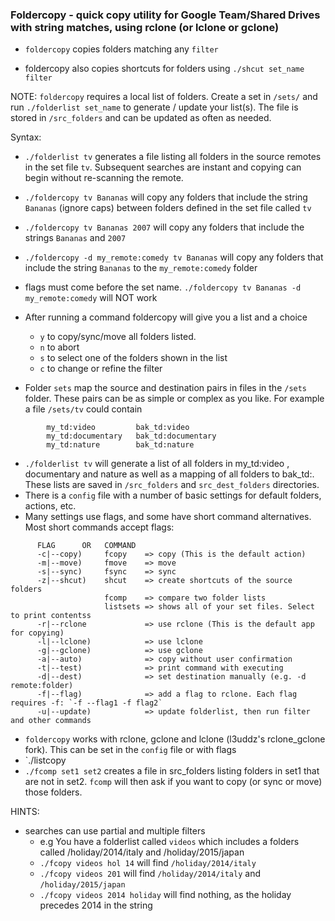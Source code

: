 ### Foldercopy - quick copy utility for Google Team/Shared Drives with string matches, using rclone (or lclone or gclone)

  - `foldercopy` copies folders matching any `filter`

  - foldercopy also copies shortcuts for folders using `./shcut set_name filter`

NOTE: `foldercopy` requires a local list of folders. Create a set in `/sets/` and run `./folderlist set_name` to generate / update your list(s). The file is stored in `/src_folders` and can be updated as often as needed.


Syntax: 
  - `./folderlist tv` generates a file listing all folders in the source remotes in the set file `tv`. Subsequent searches are instant and copying can begin without re-scanning the remote.
  - `./foldercopy tv Bananas` will copy any folders that include the string `Bananas` (ignore caps) between folders defined in the set file called `tv`
  - `./foldercopy tv Bananas 2007` will copy any folders that include the strings `Bananas` and `2007`
  - `./foldercopy -d my_remote:comedy tv Bananas` will copy any folders that include the string `Bananas` to the `my_remote:comedy` folder
  - flags must come before the set name. `./foldercopy tv Bananas -d my_remote:comedy` will NOT work 

  - After running a command foldercopy will give you a list and a choice
    - `y` to copy/sync/move all folders listed.
    - `n` to abort
    - `s` to select one of the folders shown in the list
    - `c` to change or refine the filter 

  - Folder `sets` map the source and destination pairs in files in the `/sets` folder. These pairs can be as simple or complex as you like. For example a file `/sets/tv` could contain
```
        my_td:video         bak_td:video
        my_td:documentary   bak_td:documentary
        my_td:nature        bak_td:nature
```
  - `./folderlist tv` will generate a list of all folders in my_td:video , documentary and nature as well as a mapping of all folders to bak_td:. These lists are saved in `/src_folders` and `src_dest_folders` directories.
  - There is a `config` file with a number of basic settings for default folders, actions, etc.
  - Many settings use flags, and some have short command alternatives. Most short commands accept flags:
```
      FLAG      OR   COMMAND
      -c|--copy)     fcopy    => copy (This is the default action)
      -m|--move)     fmove    => move
      -s|--sync)     fsync    => sync
      -z|--shcut)    shcut    => create shortcuts of the source folders
                     fcomp    => compare two folder lists
                     listsets => shows all of your set files. Select to print contentss
      -r|--rclone             => use rclone (This is the default app for copying)
      -l|--lclone)            => use lclone
      -g|--gclone)            => use gclone
      -a|--auto)              => copy without user confirmation    
      -t|--test)              => print command with executing
      -d|--dest)              => set destination manually (e.g. -d remote:folder)
      -f|--flag)              => add a flag to rclone. Each flag requires -f: `-f --flag1 -f flag2`
      -u|--update)            => update folderlist, then run filter and other commands
```
  - `foldercopy` works with rclone, gclone and lclone (l3uddz's rclone_gclone fork). This can be set in the `config` file or with flags
  - `./listcopy 
  - `./fcomp set1 set2` creates a file in src_folders listing folders in set1 that are not in set2. `fcomp` will then ask if you want to copy (or sync or move) those folders.


HINTS:
- searches can use partial and multiple filters
  - e.g You have a folderlist called `videos` which includes a folders called /holiday/2014/italy and /holiday/2015/japan
  - `./fcopy videos hol 14` will find `/holiday/2014/italy`
  - `./fcopy videos 201` will find `/holiday/2014/italy` and `/holiday/2015/japan`
  - `./fcopy videos 2014 holiday` will find nothing, as the holiday precedes 2014 in the string
